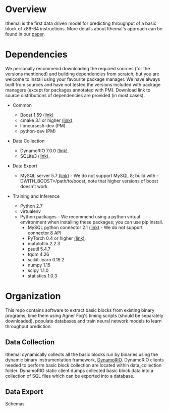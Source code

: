 
# Overview

Ithemal is the first data driven model for predicting throughput of a basic block of x86-64 instructions.
More details about Ithemal's approach can be found in our [paper](https://arxiv.org/abs/1808.07412).

# Dependencies

We personally recommend downloading the required sources (for the versions mentioned) and building dependencies from scratch, but you are welcome to install using your favourite package manager. We have always built from sources and have not tested the versions included with package managers (except for packages annotated with PM). Download link to source distributions of dependencies are provided (in most cases).

* Common
  * Boost 1.59 [(link)](https://www.boost.org/users/download/)
  * cmake 3.1 or higher [(link)](https://cmake.org/download/)
  * libncurses5-dev (PM)
  * python-dev (PM)

* Data Collection
  * DynamoRIO 7.0.0 [(link)](https://github.com/DynamoRIO/dynamorio/wiki/Downloads).
  * SQLite3 [(link)](https://www.sqlite.org/download.html).

* Data Export
  * MySQL server 5.7 [(link)](https://dev.mysql.com/downloads/mysql/5.7.html) - We do not support MySQL 8; build with -DWITH_BOOST=/path/to/boost, note that higher versions of boost doesn't work.

* Training and Inference
  * Python 2.7
  * virtualenv
  * Python packages - We recommend using a python virtual environment when installing these packages; you can use pip install. 
    * MySQL python connector 2.1 [(link)](https://dev.mysql.com/downloads/connector/python/) - We do not support connector 8 API
    * PyTorch 0.4 or higher [(link)](https://pytorch.org).
    * matplotlib 2.2.3
    * psutil 5.4.7
    * tqdm 4.26
    * scikit-learn 0.19.2
    * numpy 1.15
    * scipy 1.1.0
    * statistics 1.0.3

# Organization

This repo contains software to extract basic blocks from existing binary programs, time them using Agner Fog's timing scripts
(should be separately downloaded), populate databases and train neural network models to learn throughput prediction.

## Data Collection

Ithemal dynamically collects all the basic blocks run by binaries using the dynamic binary instrumentation framework, [DynamoRIO](http://dynamorio.org). DynamoRIO clients needed to perform basic block collection are located within data_collection folder. DynamoRIO static client dumps collected basic block data into a collection of SQL files which can be exported into a database.

## Data Export

Schemas